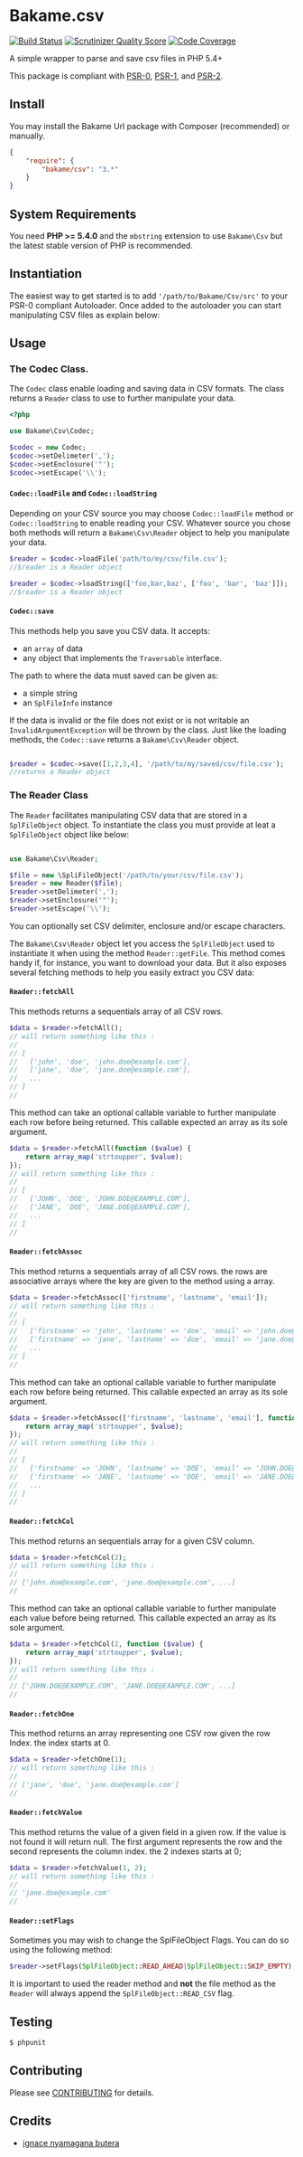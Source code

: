Bakame.csv
==========
[![Build Status](https://travis-ci.org/nyamsprod/Bakame.csv.png?branch=master)](https://travis-ci.org/nyamsprod/Bakame.csv)
[![Scrutinizer Quality Score](https://scrutinizer-ci.com/g/nyamsprod/Bakame.csv/badges/quality-score.png?s=e4619fba277f07a7a81e057756a51791d19abdf2)](https://scrutinizer-ci.com/g/nyamsprod/Bakame.csv/)
[![Code Coverage](https://scrutinizer-ci.com/g/nyamsprod/Bakame.csv/badges/coverage.png?s=7ad9740c0ed5fd5d389abfe92d7af04d7f4f542e)](https://scrutinizer-ci.com/g/nyamsprod/Bakame.csv/)


A simple wrapper to parse and save csv files in PHP 5.4+

This package is compliant with [PSR-0][], [PSR-1][], and [PSR-2][].

[PSR-0]: https://github.com/php-fig/fig-standards/blob/master/accepted/PSR-0.md
[PSR-1]: https://github.com/php-fig/fig-standards/blob/master/accepted/PSR-1-basic-coding-standard.md
[PSR-2]: https://github.com/php-fig/fig-standards/blob/master/accepted/PSR-2-coding-style-guide.md

Install
-------

You may install the Bakame Url package with Composer (recommended) or manually.

```json
{
    "require": {
        "bakame/csv": "3.*"
    }
}
```


System Requirements
-------

You need **PHP >= 5.4.0** and the `mbstring` extension to use `Bakame\Csv` but the latest stable version of PHP is recommended.

Instantiation
-------

The easiest way to get started is to add `'/path/to/Bakame/Csv/src'` to your PSR-0 compliant Autoloader. Once added to the autoloader you can start manipulating CSV files as explain below:

Usage
-------

### The Codec Class.

The `Codec` class enable loading and saving data in CSV formats. The class returns a `Reader` class to use to further manipulate your data.

```php
<?php

use Bakame\Csv\Codec;

$codec = new Codec;
$codec->setDelimeter(',');
$codec->setEnclosure('"');
$codec->setEscape('\\');
```

#### `Codec::loadFile` and `Codec::loadString`

Depending on your CSV source you may choose `Codec::loadFile` method or `Codec::loadString` to enable reading your CSV. Whatever source you chose both methods will return a `Bakame\Csv\Reader` object to help you manipulate your data.

```php
$reader = $codec->loadFile('path/to/my/csv/file.csv');
//$reader is a Reader object

$reader = $codec->loadString(['foo,bar,baz', ['foo', 'bar', 'baz']]);
//$reader is a Reader object

```

#### `Codec::save`

This methods help you save you CSV data. 
It accepts:

* an `array` of data
* any object that implements the `Traversable` interface.

The path to where the data must saved can be given as:
* a simple string
* an `SplFileInfo` instance

If the data is invalid or the file does not exist or is not writable an `InvalidArgumentException` will be thrown by the class. 
Just like the loading methods, the `Codec::save` returns a `Bakame\Csv\Reader` object.

```php

$reader = $codec->save([1,2,3,4], '/path/to/my/saved/csv/file.csv');
//returns a Reader object

```

### The Reader Class


The `Reader` facilitates manipulating CSV data that are stored in a `SplFileObject` object.
To instantiate the class you must provide at leat a `SplFileObject` object like below:

```php

use Bakame\Csv\Reader;

$file = new \SpliFileObject('/path/to/your/csv/file.csv');
$reader = new Reader($file);
$reader->setDelimeter(',');
$reader->setEnclosure('"');
$reader->setEscape('\\');

```
You can optionally set CSV delimiter, enclosure and/or escape characters.

The `Bakame\Csv\Reader` object let you access the `SplFileObject` used to instantiate it when using the method `Reader::getFile`. This method comes handy if, for instance, you want to download your data. But it also exposes several fetching methods to help you easily extract you CSV data:

#### `Reader::fetchAll` 

This methods returns a sequentials array of all CSV rows.

```php
$data = $reader->fetchAll();
// will return something like this :
// 
// [ 
//   ['john', 'doe', 'john.doe@example.com'],
//   ['jane', 'doe', 'jane.doe@example.com'],
//   ...
// ]
//
```
This method can take an optional callable variable to further manipulate each row before being returned. This callable expected an array as its sole argument.

```php
$data = $reader->fetchAll(function ($value) {
	return array_map('strtoupper', $value);
});
// will return something like this :
// 
// [ 
//   ['JOHN', 'DOE', 'JOHN.DOE@EXAMPLE.COM'],
//   ['JANE', 'DOE', 'JANE.DOE@EXAMPLE.COM'],
//   ...
// ]
//
```

#### `Reader::fetchAssoc` 

This method returns a sequentials array of all CSV rows. the rows are associative arrays where the key are given to the method using a array.

```php
$data = $reader->fetchAssoc(['firstname', 'lastname', 'email']);
// will return something like this :
// 
// [ 
//   ['firstname' => 'john', 'lastname' => 'doe', 'email' => 'john.doe@example.com'],
//   ['firstname' => 'jane', 'lastname' => 'doe', 'email' => 'jane.doe@example.com'],
//   ...
// ]
// 
```
This method can take an optional callable variable to further manipulate each row before being returned. This callable expected an array as its sole argument.

```php
$data = $reader->fetchAssoc(['firstname', 'lastname', 'email'], function ($value) {
	return array_map('strtoupper', $value);
});
// will return something like this :
// 
// [ 
//   ['firstname' => 'JOHN', 'lastname' => 'DOE', 'email' => 'JOHN.DOE@EXAMPLE.COM'],
//   ['firstname' => 'JANE', 'lastname' => 'DOE', 'email' => 'JANE.DOE@EXAMPLE.COM'],
//   ...
// ]
//
```

#### `Reader::fetchCol`

This method returns an sequentials array for a given CSV column.

```php
$data = $reader->fetchCol(2);
// will return something like this :
// 
// ['john.doe@example.com', 'jane.doe@example.com', ...]
// 
```
This method can take an optional callable variable to further manipulate each value before being returned. This callable expected an array as its sole argument.

```php
$data = $reader->fetchCol(2, function ($value) {
	return array_map('strtoupper', $value);
});
// will return something like this :
// 
// ['JOHN.DOE@EXAMPLE.COM', 'JANE.DOE@EXAMPLE.COM', ...]
//
```

#### `Reader::fetchOne`

This method returns an array representing one CSV row given the row Index. the index starts at 0.

```php
$data = $reader->fetchOne(1);
// will return something like this :
// 
// ['jane', 'doe', 'jane.doe@example.com']
// 
```

#### `Reader::fetchValue`

This method returns the value of a given field in a given row. If the value is not found it will return null.
The first argument represents the row and the second represents the column index. the 2 indexes starts at 0;
```php
$data = $reader->fetchValue(1, 2);
// will return something like this :
// 
// 'jane.doe@example.com'
// 
```

#### `Reader::setFlags`

Sometimes you may wish to change the SplFileObject Flags. You can do so using the following method:

```php
$reader->setFlags(SplFileObject::READ_AHEAD|SplFileObject::SKIP_EMPTY);
```

It is important to used the reader method and **not** the file method as the `Reader` will always append the `SplFileObject::READ_CSV` flag.


Testing
-------

``` bash
$ phpunit
```

Contributing
-------

Please see [CONTRIBUTING](https://github.com/nyamsprod/Bakame.csv/blob/master/CONTRIBUTING.md) for details.

Credits
-------

- [ignace nyamagana butera](https://github.com/nyamsprod)
